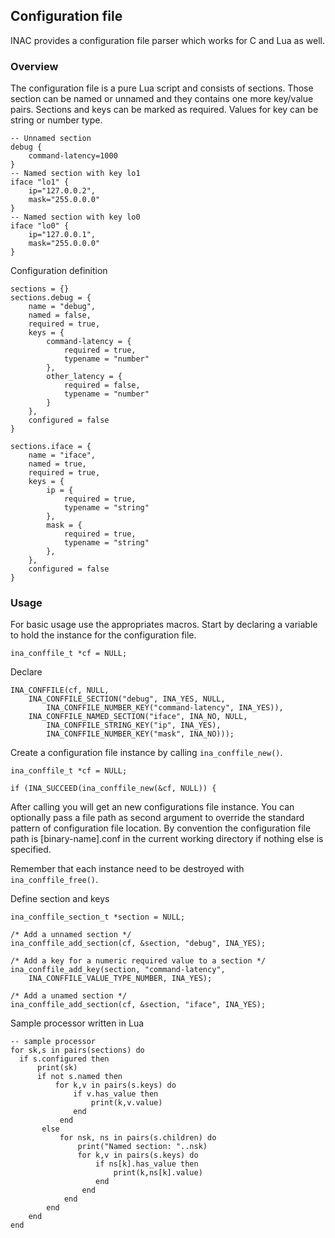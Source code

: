 ## Configuration file

INAC provides a configuration file parser which works for C and Lua as well.

### Overview

The configuration file is a pure Lua script and consists of sections. Those 
section can be named or unnamed and they contains one more key/value pairs.
Sections and keys can be marked as required. Values for key can be string or
number type.  

    -- Unnamed section
    debug {
        command-latency=1000
    }
    -- Named section with key lo1
    iface "lo1" { 
        ip="127.0.0.2", 
        mask="255.0.0.0" 
    }
    -- Named section with key lo0
    iface "lo0" { 
        ip="127.0.0.1", 
        mask="255.0.0.0" 
    }

Configuration definition 

    sections = {}
    sections.debug = {
        name = "debug",
        named = false,
        required = true,
        keys = {
            command-latency = {
                required = true,
                typename = "number"
            },
            other_latency = {
                required = false,
                typename = "number"
            }
        },
        configured = false
    }

    sections.iface = {
        name = "iface",
        named = true,
        required = true,
        keys = {
            ip = {
                required = true,
                typename = "string"
            },
            mask = {
                required = true,
                typename = "string"
            },
        },
        configured = false
    }

### Usage
   
For basic usage use the appropriates macros. Start by declaring a variable to
hold the instance for the configuration file.
   
    ina_conffile_t *cf = NULL;
    
Declare 

    INA_CONFFILE(cf, NULL,
        INA_CONFFILE_SECTION("debug", INA_YES, NULL,
            INA_CONFFILE_NUMBER_KEY("command-latency", INA_YES)),
        INA_CONFFILE_NAMED_SECTION("iface", INA_NO, NULL,
            INA_CONFFILE_STRING_KEY("ip", INA_YES),
            INA_CONFFILE_NUMBER_KEY("mask", INA_NO)));

Create a configuration file instance by calling `ina_conffile_new()`.

    ina_conffile_t *cf = NULL;
   
    if (INA_SUCCEED(ina_conffile_new(&cf, NULL)) {

After calling you will get an new configurations file instance. You can 
optionally pass a file path as second argument to override the standard pattern of
configuration file location. By convention the configuration file path is 
[binary-name].conf in the current working directory if nothing else is 
specified.

Remember that each instance need to be destroyed with `ina_conffile_free()`. 

Define section and keys
   	
    ina_conffile_section_t *section = NULL;
    
    /* Add a unnamed section */
    ina_conffile_add_section(cf, &section, "debug", INA_YES);
    
    /* Add a key for a numeric required value to a section */
    ina_conffile_add_key(section, "command-latency", 
        INA_CONFFILE_VALUE_TYPE_NUMBER, INA_YES);
        
    /* Add a unamed section */
    ina_conffile_add_section(cf, &section, "iface", INA_YES);

Sample processor written in Lua

    -- sample processor
    for sk,s in pairs(sections) do
      if s.configured then
          print(sk)
          if not s.named then
              for k,v in pairs(s.keys) do
                  if v.has_value then
                      print(k,v.value)
                  end
               end
           else
               for nsk, ns in pairs(s.children) do
                   print("Named section: "..nsk)
                   for k,v in pairs(s.keys) do
                       if ns[k].has_value then
                           print(k,ns[k].value)
                       end
                    end
                end
            end
        end
    end